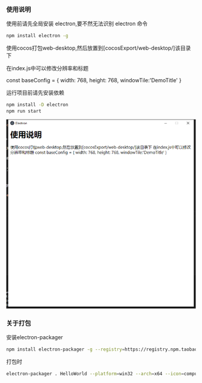 ### 使用说明
使用前请先全局安装 electron,要不然无法识别 electron 命令
```bash
npm install electron -g
```

使用cocos打包web-desktop,然后放置到[cocosExport/web-desktop/]该目录下

在index.js中可以修改分辨率和标题

const baseConfig = {
    width: 768,
    height: 768,
    windowTile:'DemoTitle'
}

运行项目前请先安装依赖
```bash
npm install -D electron
npm run start
```
![运行效果](image.png)

### 关于打包
安装electron-packager
```bash
npm install electron-packager -g --registry=https://registry.npm.taobao.org
```
打包时
```bash
electron-packager . HelloWorld --platform=win32 --arch=x64 --icon=computer.ico --out=./out --asar --app-version=0.0.1 --overwrite --ignore=node_modules --electron-version 5.0.0
```
